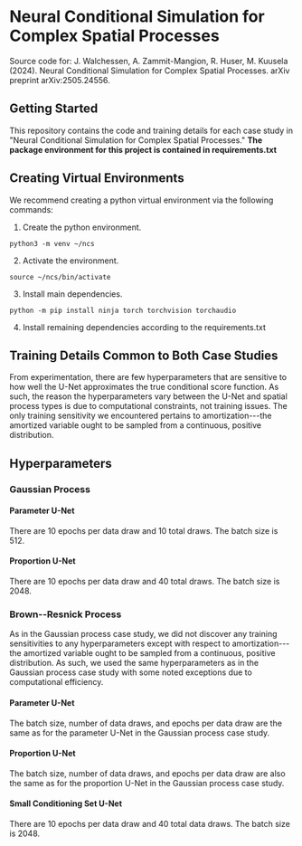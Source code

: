 # Neural Conditional Simulation for Complex Spatial Processes

Source code for:
J. Walchessen, A. Zammit-Mangion, R. Huser, M. Kuusela (2024). Neural Conditional Simulation for Complex Spatial Processes. arXiv preprint arXiv:2505.24556.

## Getting Started
This repository contains the code and training details for each case study in "Neural Conditional Simulation for Complex Spatial Processes." **The package environment for this project is contained in requirements.txt**

## Creating Virtual Environments
We recommend creating a python virtual environment via the following commands:

1. Create the python environment.
```
python3 -m venv ~/ncs
```
2. Activate the environment.
```
source ~/ncs/bin/activate
```
3. Install main dependencies.
```
python -m pip install ninja torch torchvision torchaudio
```
4. Install remaining dependencies according to the requirements.txt

## Training Details Common to Both  Case Studies

From experimentation, there are few hyperparameters that are sensitive to how well the U-Net approximates the true conditional score function. As such, the reason the hyperparameters vary between the U-Net and spatial process types is due to computational constraints, not training issues. The only training sensitivity we encountered pertains to amortization---the amortized variable ought to be sampled from a continuous, positive distribution.

## Hyperparameters

### Gaussian Process

#### Parameter U-Net
There are $10$ epochs per data draw and $10$ total draws. The batch size is $512$.

#### Proportion U-Net
There are $10$ epochs per data draw and $40$ total draws. The batch size is $2048$.

### Brown--Resnick Process
As in the Gaussian process case study, we did not discover any training sensitivities to any hyperparameters except with respect to amortization---the amortized variable ought to be sampled from a continuous, positive distribution. As such, we used the same hyperparameters as in the Gaussian process case study with some noted exceptions due to computational efficiency.

#### Parameter U-Net
The batch size, number of data draws, and epochs per data draw are the same as for the parameter U-Net in the Gaussian process case study.

#### Proportion U-Net
 The batch size, number of data draws, and epochs per data draw are also the same as for the proportion U-Net in the Gaussian process case study.

#### Small Conditioning Set U-Net
There are $10$ epochs per data draw and $40$ total data draws. The batch size is $2048$.

